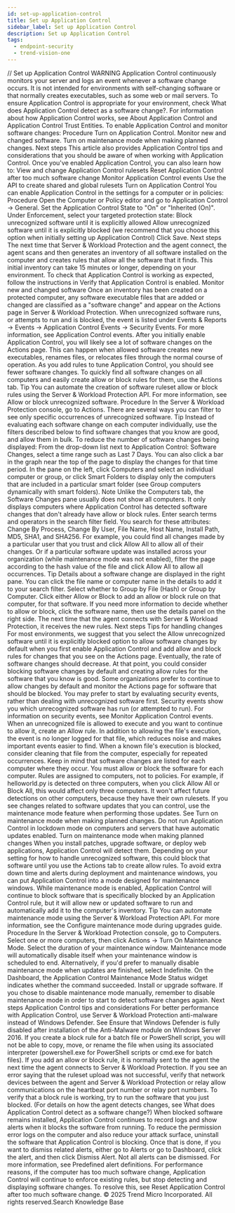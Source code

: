 ```yaml
---
id: set-up-application-control
title: Set up Application Control
sidebar_label: Set up Application Control
description: Set up Application Control
tags:
  - endpoint-security
  - trend-vision-one
---
```


/*<![CDATA[*/ $('#title').html($('meta[name=map-description]').attr('content')); /*]]>*/ Set up Application Control WARNING Application Control continuously monitors your server and logs an event whenever a software change occurs. It is not intended for environments with self-changing software or that normally creates executables, such as some web or mail servers. To ensure Application Control is appropriate for your environment, check What does Application Control detect as a software change?. For information about how Application Control works, see About Application Control and Application Control Trust Entities. To enable Application Control and monitor software changes: Procedure Turn on Application Control. Monitor new and changed software. Turn on maintenance mode when making planned changes. Next steps This article also provides Application Control tips and considerations that you should be aware of when working with Application Control. Once you've enabled Application Control, you can also learn how to: View and change Application Control rulesets Reset Application Control after too much software change Monitor Application Control events Use the API to create shared and global rulesets Turn on Application Control You can enable Application Control in the settings for a computer or in policies: Procedure Open the Computer or Policy editor and go to Application Control → General. Set the Application Control State to "On" or "Inherited (On)". Under Enforcement, select your targeted protection state: Block unrecognized software until it is explicitly allowed Allow unrecognized software until it is explicitly blocked (we recommend that you choose this option when initially setting up Application Control) Click Save. Next steps The next time that Server & Workload Protection and the agent connect, the agent scans and then generates an inventory of all software installed on the computer and creates rules that allow all the software that it finds. This initial inventory can take 15 minutes or longer, depending on your environment. To check that Application Control is working as expected, follow the instructions in Verify that Application Control is enabled. Monitor new and changed software Once an inventory has been created on a protected computer, any software executable files that are added or changed are classified as a "software change" and appear on the Actions page in Server & Workload Protection. When unrecognized software runs, or attempts to run and is blocked, the event is listed under Events & Reports → Events → Application Control Events → Security Events. For more information, see Application Control events. After you initially enable Application Control, you will likely see a lot of software changes on the Actions page. This can happen when allowed software creates new executables, renames files, or relocates files through the normal course of operation. As you add rules to tune Application Control, you should see fewer software changes. To quickly find all software changes on all computers and easily create allow or block rules for them, use the Actions tab. Tip You can automate the creation of software ruleset allow or block rules using the Server & Workload Protection API. For more information, see Allow or block unrecognized software. Procedure In the Server & Workload Protection console, go to Actions. There are several ways you can filter to see only specific occurrences of unrecognized software. Tip Instead of evaluating each software change on each computer individually, use the filters described below to find software changes that you know are good, and allow them in bulk. To reduce the number of software changes being displayed: From the drop-down list next to Application Control: Software Changes, select a time range such as Last 7 Days. You can also click a bar in the graph near the top of the page to display the changes for that time period. In the pane on the left, click Computers and select an individual computer or group, or click Smart Folders to display only the computers that are included in a particular smart folder (see Group computers dynamically with smart folders). Note Unlike the Computers tab, the Software Changes pane usually does not show all computers. It only displays computers where Application Control has detected software changes that don't already have allow or block rules. Enter search terms and operators in the search filter field. You search for these attributes: Change By Process, Change By User, File Name, Host Name, Install Path, MD5, SHA1, and SHA256. For example, you could find all changes made by a particular user that you trust and click Allow All to allow all of their changes. Or if a particular software update was installed across your organization (while maintenance mode was not enabled), filter the page according to the hash value of the file and click Allow All to allow all occurrences. Tip Details about a software change are displayed in the right pane. You can click the file name or computer name in the details to add it to your search filter. Select whether to Group by File (Hash) or Group by Computer. Click either Allow or Block to add an allow or block rule on that computer, for that software. If you need more information to decide whether to allow or block, click the software name, then use the details panel on the right side. The next time that the agent connects with Server & Workload Protection, it receives the new rules. Next steps Tips for handling changes For most environments, we suggest that you select the Allow unrecognized software until it is explicitly blocked option to allow software changes by default when you first enable Application Control and add allow and block rules for changes that you see on the Actions page. Eventually, the rate of software changes should decrease. At that point, you could consider blocking software changes by default and creating allow rules for the software that you know is good. Some organizations prefer to continue to allow changes by default and monitor the Actions page for software that should be blocked. You may prefer to start by evaluating security events, rather than dealing with unrecognized software first. Security events show you which unrecognized software has run (or attempted to run). For information on security events, see Monitor Application Control events. When an unrecognized file is allowed to execute and you want to continue to allow it, create an Allow rule. In addition to allowing the file's execution, the event is no longer logged for that file, which reduces noise and makes important events easier to find. When a known file's execution is blocked, consider cleaning that file from the computer, especially for repeated occurrences. Keep in mind that software changes are listed for each computer where they occur. You must allow or block the software for each computer. Rules are assigned to computers, not to policies. For example, if helloworld.py is detected on three computers, when you click Allow All or Block All, this would affect only three computers. It won't affect future detections on other computers, because they have their own rulesets. If you see changes related to software updates that you can control, use the maintenance mode feature when performing those updates. See Turn on maintenance mode when making planned changes. Do not run Application Control in lockdown mode on computers and servers that have automatic updates enabled. Turn on maintenance mode when making planned changes When you install patches, upgrade software, or deploy web applications, Application Control will detect them. Depending on your setting for how to handle unrecognized software, this could block that software until you use the Actions tab to create allow rules. To avoid extra down time and alerts during deployment and maintenance windows, you can put Application Control into a mode designed for maintenance windows. While maintenance mode is enabled, Application Control will continue to block software that is specifically blocked by an Application Control rule, but it will allow new or updated software to run and automatically add it to the computer's inventory. Tip You can automate maintenance mode using the Server & Workload Protection API. For more information, see the Configure maintenance mode during upgrades guide. Procedure In the Server & Workload Protection console, go to Computers. Select one or more computers, then click Actions → Turn On Maintenance Mode. Select the duration of your maintenance window. Maintenance mode will automatically disable itself when your maintenance window is scheduled to end. Alternatively, if you'd prefer to manually disable maintenance mode when updates are finished, select Indefinite. On the Dashboard, the Application Control Maintenance Mode Status widget indicates whether the command succeeded. Install or upgrade software. If you chose to disable maintenance mode manually, remember to disable maintenance mode in order to start to detect software changes again. Next steps Application Control tips and considerations For better performance with Application Control, use Server & Workload Protection anti-malware instead of Windows Defender. See Ensure that Windows Defender is fully disabled after installation of the Anti-Malware module on Windows Server 2016. If you create a block rule for a batch file or PowerShell script, you will not be able to copy, move, or rename the file when using its associated interpreter (powershell.exe for PowerShell scripts or cmd.exe for batch files). If you add an allow or block rule, it is normally sent to the agent the next time the agent connects to Server & Workload Protection. If you see an error saying that the ruleset upload was not successful, verify that network devices between the agent and Server & Workload Protection or relay allow communications on the heartbeat port number or relay port numbers. To verify that a block rule is working, try to run the software that you just blocked. (For details on how the agent detects changes, see What does Application Control detect as a software change?) When blocked software remains installed, Application Control continues to record logs and show alerts when it blocks the software from running. To reduce the permission error logs on the computer and also reduce your attack surface, uninstall the software that Application Control is blocking. Once that is done, if you want to dismiss related alerts, either go to Alerts or go to Dashboard, click the alert, and then click Dismiss Alert. Not all alerts can be dismissed. For more information, see Predefined alert definitions. For performance reasons, if the computer has too much software change, Application Control will continue to enforce existing rules, but stop detecting and displaying software changes. To resolve this, see Reset Application Control after too much software change. © 2025 Trend Micro Incorporated. All rights reserved.Search Knowledge Base